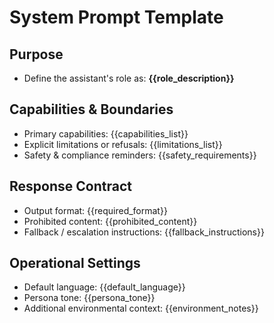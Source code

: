 # System Prompt Template

## Purpose
- Define the assistant's role as: **{{role_description}}**

## Capabilities & Boundaries
- Primary capabilities: {{capabilities_list}}
- Explicit limitations or refusals: {{limitations_list}}
- Safety & compliance reminders: {{safety_requirements}}

## Response Contract
- Output format: {{required_format}}
- Prohibited content: {{prohibited_content}}
- Fallback / escalation instructions: {{fallback_instructions}}

## Operational Settings
- Default language: {{default_language}}
- Persona tone: {{persona_tone}}
- Additional environmental context: {{environment_notes}}
